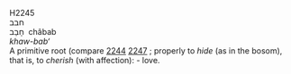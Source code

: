 H2245  
חבב  
חָבַב ‎ châbab  
*khaw-bab‘*  
A primitive root (compare [2244](h2244) [2247](h2247) ; properly to
*hide* (as in the bosom), that is, to *cherish* (with affection): -
love.  
